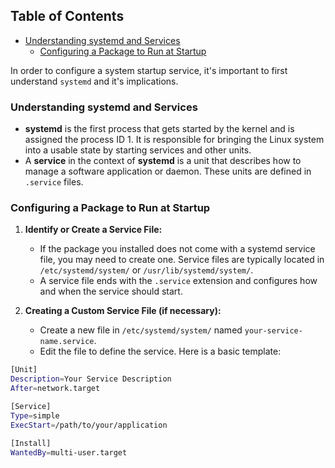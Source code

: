 ## Table of Contents

- [Understanding systemd and Services](#Understanding\systemd\and\Services)
    - [Configuring a Package to Run at Startup](#Configuring\a\Package\to\Run\at\Startup)

In order to configure a system startup service, it's important to first understand `systemd` and it's implications.
### Understanding systemd and Services

- **systemd** is the first process that gets started by the kernel and is assigned the process ID 1. It is responsible for bringing the Linux system into a usable state by starting services and other units.
- A **service** in the context of **systemd** is a unit that describes how to manage a software application or daemon. These units are defined in `.service` files.

### Configuring a Package to Run at Startup

1. **Identify or Create a Service File:**
    
    - If the package you installed does not come with a systemd service file, you may need to create one. Service files are typically located in `/etc/systemd/system/` or `/usr/lib/systemd/system/`.
    - A service file ends with the `.service` extension and configures how and when the service should start.
2. **Creating a Custom Service File (if necessary):**
    
    - Create a new file in `/etc/systemd/system/` named `your-service-name.service`.
    - Edit the file to define the service. Here is a basic template:

```bash
[Unit]
Description=Your Service Description
After=network.target

[Service]
Type=simple
ExecStart=/path/to/your/application

[Install]
WantedBy=multi-user.target

```




















